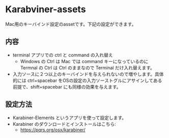 # Karabviner-assets
Mac用のキーバインド設定のassetです。下記の設定ができます。

## 内容
- terminal アプリでの ctrl と command の入れ替え
  - Windows の Ctrl は Mac では command キーになっているのに Termnal の Ctrl は Ctrl のままなので Terminal だけ入れ替えます。
- 入力ソースに２つ以上のキーバインドを与えられないので増やします。具体的には ctrl+spacebar をOSの設定の入力ソーストグルにアサインしてある前提で、shift+spacebar にも同様の効果を与えます。

## 設定方法
- Karabiner-Elements というアプリを使って設定します。
- Karabiner のダウンロードとインストールはこちら:
  - https://pqrs.org/osx/karabiner/

